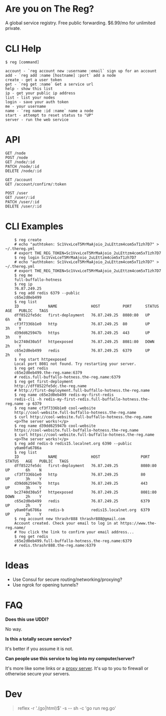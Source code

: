 # Are you on The Reg?

A global service registry. Free public forwarding. $6.99/mo for unlimited private.

# CLI Help

```
$ reg [command]

account - `reg account new :username :email` sign up for an account
add - `reg add :name [hostname] :port` add a node
create - get a user token
get - `reg get :name` Get a service url
help - show this list
ip - get your public ip address
list - list your nodes
login - save your auth token
me - your username
name - `reg name :id :name` name a node
start - attempt to reset status to "UP"
server - run the web service
```

# API

```
GET /node
POST /node
GET /node/:id
PATCH /node/:id
DELETE /node/:id

GET /account
GET /account/confirm/:token

POST /user
GET /user/:id
PATCH /user/:id
DELETE /user/:id
```

# CLI Examples

```shell
    $ reg create
    # echo "authtoken: Sc1VvxLceT5MrMaAjoio_2uLEttzm4com5xT1zh7D7" > ~/.thereg.yml
    # export THE_REG_TOKEN=Sc1VvxLceT5MrMaAjoio_2uLEttzm4com5xT1zh7D7
    $ reg login Sc1VvxLceT5MrMaAjoio_2uLEttzm4com5xT1zh7D7
    # echo "authtoken: Sc1VvxLceT5MrMaAjoio_2uLEttzm4com5xT1zh7D7" > ~/.thereg.yml
    # export THE_REG_TOKEN=Sc1VvxLceT5MrMaAjoio_2uLEttzm4com5xT1zh7D7
    $ reg me
    full-buffallo-hotness
    $ reg ip
    76.87.249.25
    $ reg add redis 6379 --public
    c65e2d0eb499
    $ reg list
    ID             NAME               HOST          PORT      STATUS   AGE   PUBLIC   TAGS
    dff8522fe5dc   first-deployment   76.87.249.25  8080:80   UP       6h    N        
    cf3f7336b1e0   http               76.87.249.25  80        UP       3h    Y        
    d39dd625947b   https              76.87.249.25  443       UP       3h    Y        
    bc2740d30a5f   httpexposed        76.87.249.25  8081:80   DOWN     2h    Y        
    c65e2d0eb499   redis              76.87.249.25  6379      UP       2h    Y        
    $ reg start httpexposed
    Local port 8081 not found. Try restarting your server.
    $ reg get redis
    c65e2d0eb499.the-reg.name:6379
    # redis.full-buffallo-hotness.the-reg.name:6379
    $ reg get first-deployment
    http://dff8522fe5dc.the-reg.name
    # http://first-deployment.full-buffallo-hotness.the-reg.name
    $ reg name c65e2d0eb499 redis-my-first-redis
    redis-cli -h redis-my-first-redis.full-buffallo-hotness.the-reg.name -p 6379
    $ reg name cf3f7336b1e0 cool-website
    http://cool-website.full-buffallo-hotness.the-reg.name
    $ curl http://cool-website.full-buffallo-hotness.the-reg.name
    <p>The server works!</p>
    $ reg name d39dd625947b cool-website
    https://cool-website.full-buffallo-hotness.the-reg.name
    $ curl https://cool-website.full-buffallo-hotness.the-reg.name
    <p>The server works!</p>
    $ reg add redis-b redis15.localnet.org 6390 --public
    y0am0fa6786a
    $ reg list
    ID             NAME               HOST                  PORT      STATUS   AGE   PUBLIC   TAGS
    dff8522fe5dc   first-deployment   76.87.249.25          8080:80   UP       6h    N        
    cf3f7336b1e0   http               76.87.249.25          80        UP       3h    Y        
    d39dd625947b   https              76.87.249.25          443       UP       3h    Y        
    bc2740d30a5f   httpexposed        76.87.249.25          8081:80   DOWN     2h    Y        
    c65e2d0eb499   redis              76.87.249.25          6379      UP       2h    Y        
    y0am0fa6786a   redis-b            redis15.localnet.org  6379      UP       2h    Y        
    $ reg account new thrashr888 thrashr888@gmail.com
    Account created. Check your email to log in at https://www.the-reg.name/
    # You click the link to confirm your email address...
    $ reg get redis
    c65e2d0eb499.full-buffallo-hotness.the-reg.name:6379
    # redis.thrashr888.the-reg.name:6379
```

# Ideas

- Use Consul for secure routing/networking/proxying?
- Use ngrok for opening tunnels?

# FAQ

**Does this use UDDI?**

No way.

**Is this a totally secure service?**

It's better if you assume it is not.

**Can people use this service to log into my computer/server?**

It's more like some links or a [proxy server](https://en.wikipedia.org/wiki/Proxy_server). It's up to you to firewall or otherwise secure your servers.

# Dev

> reflex -r '\.(go|html)$' -s -- sh -c 'go run reg.go'
